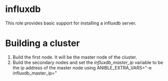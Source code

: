 # influxdb

This role provides basic support for installing a influxdb server.

# Building a cluster

1. Build the first node. It will be the master node of the cluster.
2. Build the secondary nodes and set the *influxdb_master_ip* variable to be the ip address of the master node using ANIBLE_EXTRA_VARS="-e influxdb_master_ip=<IP1>"